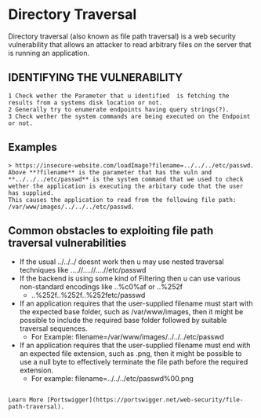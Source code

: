 # Directory Traversal

Directory traversal (also known as file path traversal) is a web security vulnerability that allows an attacker to read arbitrary files on the server that is running an application.

## IDENTIFYING THE VULNERABILITY
```
1 Check wether the Parameter that u identified  is fetching the results from a systems disk location or not.
2 Generally try to enumerate endpoints having query strings(?). 
3 Check wether the system commands are being executed on the Endpoint or not. 

```
## Examples
```
> https://insecure-website.com/loadImage?filename=../../../etc/passwd.
Above **?filename** is the parameter that has the vuln and **../../../etc/passwd** is the system command that we used to check wether the application is executing the arbitary code that the user has supplied.
This causes the application to read from the following file path:
/var/www/images/../../../etc/passwd.

```
## Common obstacles to exploiting file path traversal vulnerabilities
- If the usual ../../../ doesnt work then u may use nested traversal techniques like ....//....//....//etc/passwd
- If the backend is using some kind of Filtering then u can use various non-standard encodings like ..%c0%af or ..%252f 
   - ..%252f..%252f..%252fetc/passwd 
- If an application requires that the user-supplied filename must start with the expected base folder, such as /var/www/images, then it might be possible to include the required base folder followed by suitable traversal sequences. 
  - For Example: filename=/var/www/images/../../../etc/passwd 
- If an application requires that the user-supplied filename must end with an expected file extension, such as .png, then it might be possible to use a null byte to effectively terminate the file path before the required extension. 
  - For example: filename=../../../etc/passwd%00.png
```

Learn More [Portswigger](https://portswigger.net/web-security/file-path-traversal).
